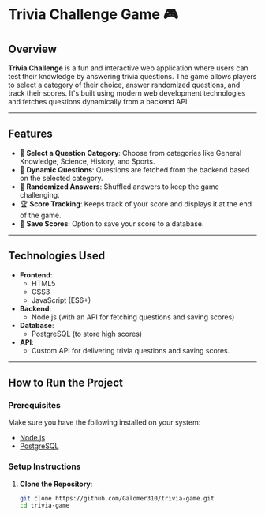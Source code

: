 # Trivia Challenge Game 🎮

## Overview
**Trivia Challenge** is a fun and interactive web application where users can test their knowledge by answering trivia questions. The game allows players to select a category of their choice, answer randomized questions, and track their scores. It's built using modern web development technologies and fetches questions dynamically from a backend API.

---

## Features
- 🌟 **Select a Question Category**: Choose from categories like General Knowledge, Science, History, and Sports.
- 🧠 **Dynamic Questions**: Questions are fetched from the backend based on the selected category.
- 🎲 **Randomized Answers**: Shuffled answers to keep the game challenging.
- 🏆 **Score Tracking**: Keeps track of your score and displays it at the end of the game.
- 💾 **Save Scores**: Option to save your score to a database.

---

## Technologies Used
- **Frontend**:
  - HTML5
  - CSS3
  - JavaScript (ES6+)
- **Backend**:
  - Node.js (with an API for fetching questions and saving scores)
- **Database**:
  - PostgreSQL (to store high scores)
- **API**:
  - Custom API for delivering trivia questions and saving scores.

---

## How to Run the Project

### Prerequisites
Make sure you have the following installed on your system:
- [Node.js](https://nodejs.org/)
- [PostgreSQL](https://www.postgresql.org/)

### Setup Instructions
1. **Clone the Repository**:
   ```bash
   git clone https://github.com/Galomer310/trivia-game.git
   cd trivia-game

